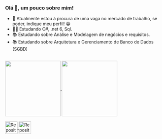 ### Olá 👋, um pouco sobre mim!

- 👀 Atualmente estou à procura de uma vaga no mercado de trabalho, se poder, indique meu perfil! 😁
- 👨‍💻 Estudando C#, .net 6, Sql. 
- 📚 Estudando sobre Análise e Modelagem de negócios e requisitos.
- 📚 Estudando sobre Arquitetura e Gerenciamento de Banco de Dados (SGBD)
##
<a href="https://github.com/NandoMCT">
  <img align="center" height="180em" src="https://github-readme-stats.vercel.app/api?username=nandomct&count_private=true&show_icons=true&theme=algolia&bg_color=0D1117" />
</a>
<a href="https://github.com/NandoMCT?tab=repositories">
  <img align="center" height="180em" src="https://github-readme-stats.vercel.app/api/top-langs/?username=nandomct&layout=compact&langs_count=6&bg_color=0D1117&title_color=00AEFF&text_color=FFFFFF" />
</a>

<div style="display: inline_block"><br>
<a href="https://github.com/NandoMCT?tab=repositories&q=&type=&language=java&sort=">
  <img align="center" alt="Repositórios-Java" height="40" width="40" src="https://cdn.jsdelivr.net/gh/devicons/devicon/icons/java/java-original.svg">
</a>
<a href="https://github.com/NandoMCT?tab=repositories&q=&type=&language=c%23&sort=">
  <img align="center" alt="Repositórios-C-Sharp" height="40" width="40" src="https://cdn.jsdelivr.net/gh/devicons/devicon/icons/csharp/csharp-original.svg">
</a>
</div>
